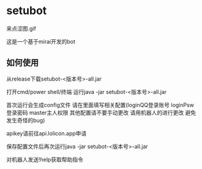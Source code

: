 # setubot
来点涩图.gif

这是一个基于mirai开发的bot

## 如何使用
从release下载setubot-<版本号>-all.jar

打开cmd/power shell/终端 运行java -jar setubot-<版本号>-all.jar

首次运行会生成config文件 请在里面填写相关配置(loginQQ登录账号 loginPsw登录密码 master主人权限 其他配置请不要手动更改 请用机器人的进行更改 避免发生奇怪的bug)

apikey请前往api.lolicon.app申请

保存配置文件后再次运行java -jar setubot-<版本号>-all.jar

对机器人发送!help获取帮助指令
